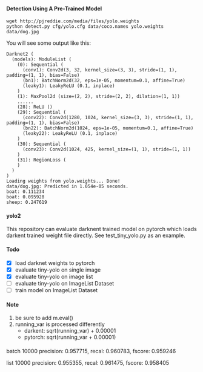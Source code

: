 #### Detection Using A Pre-Trained Model
```
wget http://pjreddie.com/media/files/yolo.weights
python detect.py cfg/yolo.cfg data/coco.names yolo.weights data/dog.jpg
```
You will see some output like this:
```
Darknet2 (
  (models): ModuleList (
    (0): Sequential (
      (conv1): Conv2d(3, 32, kernel_size=(3, 3), stride=(1, 1), padding=(1, 1), bias=False)
      (bn1): BatchNorm2d(32, eps=1e-05, momentum=0.1, affine=True)
      (leaky1): LeakyReLU (0.1, inplace)
    )
    (1): MaxPool2d (size=(2, 2), stride=(2, 2), dilation=(1, 1))
    ......
    (28): ReLU ()
    (29): Sequential (
      (conv22): Conv2d(1280, 1024, kernel_size=(3, 3), stride=(1, 1), padding=(1, 1), bias=False)
      (bn22): BatchNorm2d(1024, eps=1e-05, momentum=0.1, affine=True)
      (leaky22): LeakyReLU (0.1, inplace)
    )
    (30): Sequential (
      (conv23): Conv2d(1024, 425, kernel_size=(1, 1), stride=(1, 1))
    )
    (31): RegionLoss (
    )
  )
)
Loading weights from yolo.weights... Done!
data/dog.jpg: Predicted in 1.054e-05 seconds.
boat: 0.111234
boat: 0.095928
sheep: 0.247619
```



#### yolo2
This repository can evaluate darknent trained model on pytorch which loads darkent trained weight file directly. See test_tiny_yolo.py as an example.

#### Todo
- [x] load darknet weights to pytorch
- [x] evaluate tiny-yolo on single image
- [x] evaluate tiny-yolo on image list
- [ ] evaluate tiny-yolo on ImageList Dataset
- [ ] train model on ImageList Dataset

#### Note
1. be sure to add m.eval()
2. running_var is processed differently
   - darkent: sqrt(running_var) + 0.00001
   - pytorch: sqrt(running_var + 0.00001)

####
batch
10000 precision: 0.957715, recal: 0.960783, fscore: 0.959246

list
10000 precision: 0.955355, recal: 0.961475, fscore: 0.958405
